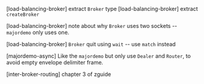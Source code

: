[load-balancing-broker] extract `Broker` type
[load-balancing-broker] extract `createBroker`

[load-balancing-broker] note about why `Broker` uses two sockets -- `majordemo` only uses one.

[load-balancing-broker] `Broker` quit using `wait` -- use `match` instead

[majordemo-async] Like the `majordemo` but only use `Dealer` and `Router`,
to avoid empty envelope delimiter frame.

[inter-broker-routing] chapter 3 of zguide
